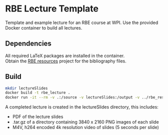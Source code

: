 # RBE Lecture Template 

Template and example lecture for an RBE course at WPI.  Use the provided Docker container to build all lectures.  

## Dependencies

All required LaTeX packages are installed in the container.  
Obtain the [RBE resources](https://github.com/dmflickinger/RBE550resources) project for the bibliography files.


## Build

```sh
mkdir lectureSlides
docker build -t rbe_lecture .
docker run -it --rm -v .:/source -v lectureSlides:/output -v ../rbe_resources:/bib rbe_lecture
```

A completed lecture is created in the lectureSlides directory, this includes:

* PDF of the lecture slides
* .tar.gz of a directory containing 3840 x 2160 PNG images of each slide
* M4V, h264 encoded 4k resolution video of slides (5 seconds per slide)



